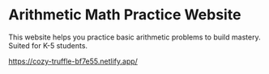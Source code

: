 # Arithmetic Math Practice Website

This website helps you practice basic arithmetic problems to build mastery. Suited for K-5 students.

https://cozy-truffle-bf7e55.netlify.app/